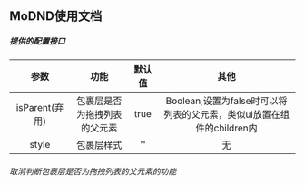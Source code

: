 ## MoDND使用文档


##### 提供的配置接口

参数|功能|默认值|其他
:-----:|:-----:|:-----:|:-----:
isParent(弃用)|包裹层是否为拖拽列表的父元素|true|Boolean,设置为false时可以将列表的父元素，类似ul放置在组件的children内
style|包裹层样式|''|无


###### 取消判断包裹层是否为拖拽列表的父元素的功能